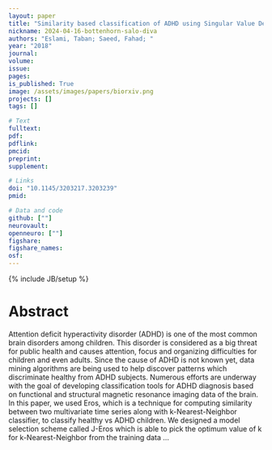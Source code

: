 ```yaml
---
layout: paper
title: "Similarity based classification of ADHD using Singular Value Decomposition"
nickname: 2024-04-16-bottenhorn-salo-diva
authors: "Eslami, Taban; Saeed, Fahad; "
year: "2018"
journal: 
volume: 
issue:
pages: 
is_published: True
image: /assets/images/papers/biorxiv.png
projects: []
tags: []

# Text
fulltext:
pdf:
pdflink:
pmcid:
preprint: 
supplement:

# Links
doi: "10.1145/3203217.3203239"
pmid:

# Data and code
github: [""]
neurovault:
openneuro: [""]
figshare:
figshare_names:
osf:
---
```

{% include JB/setup %}

# Abstract

Attention deficit hyperactivity disorder (ADHD) is one of the most common brain disorders among children. This disorder is considered as a big threat for public health and causes attention, focus and organizing difficulties for children and even adults. Since the cause of ADHD is not known yet, data mining algorithms are being used to help discover patterns which discriminate healthy from ADHD subjects. Numerous efforts are underway with the goal of developing classification tools for ADHD diagnosis based on functional and structural magnetic resonance imaging data of the brain. In this paper, we used Eros, which is a technique for computing similarity between two multivariate time series along with k-Nearest-Neighbor classifier, to classify healthy vs ADHD children. We designed a model selection scheme called J-Eros which is able to pick the optimum value of k for k-Nearest-Neighbor from the training data …
